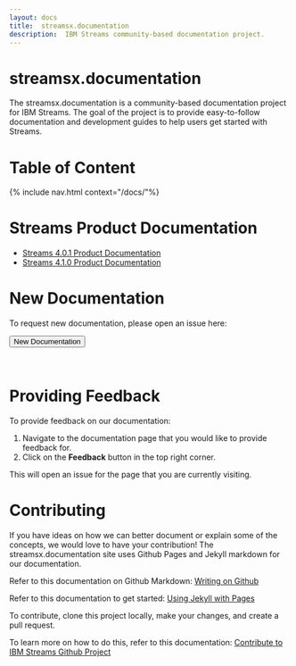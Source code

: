 ```yaml
---
layout: docs
title:  streamsx.documentation
description:  IBM Streams community-based documentation project.  
---
```


# streamsx.documentation
The streamsx.documentation is a community-based documentation project for IBM Streams.
The goal of the project is to provide easy-to-follow documentation and development guides to help users get started with Streams.

# Table of Content
{% include nav.html context="/docs/"%}

# Streams Product Documentation
* [Streams 4.0.1 Product Documentation](http://www-01.ibm.com/support/knowledgecenter/#!/SSCRJU_4.0.1/com.ibm.streams.welcome.doc/doc/kc-homepage.html)
* [Streams 4.1.0 Product Documentation](http://www-01.ibm.com/support/knowledgecenter/#!/SSCRJU_4.1.0/com.ibm.streams.welcome.doc/doc/kc-homepage.html)

# New Documentation

To request new documentation, please open an issue here:

   <form action="https://github.com/IBMStreams/streamsx.documentation/issues/new" target="_blank">
  	  <input type="submit" value="New Documentation">
   </form>
<br>

# Providing Feedback

To provide feedback on our documentation:

1.  Navigate to the documentation page that you would like to provide feedback for.
1.  Click on the **Feedback** button in the top right corner.

This will open an issue for the page that you are currently visiting.  

# Contributing

If you have ideas on how we can better document or explain some of the concepts, we would love to have your contribution!  The streamsx.documentation site uses Github Pages and Jekyll markdown for our documentation.

Refer to this documentation on Github Markdown:  [Writing on Github](https://help.github.com/categories/writing-on-github)

Refer to this documentation to get started:  [Using Jekyll with Pages](https://help.github.com/articles/using-jekyll-with-pages/)  

To contribute, clone this project locally, make your changes, and create a pull request.

To learn more on how to do this, refer to this documentation:  [Contribute to IBM Streams Github Project](https://developer.ibm.com/streamsdev/docs/contribute-github-project/)
